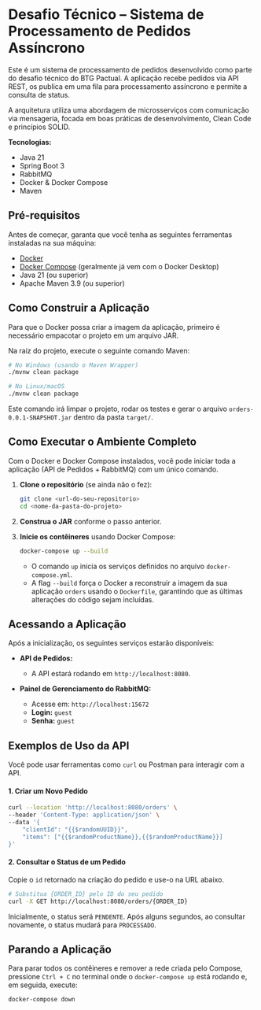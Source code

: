 # Desafio Técnico – Sistema de Processamento de Pedidos Assíncrono

Este é um sistema de processamento de pedidos desenvolvido como parte do desafio técnico do BTG Pactual. A aplicação recebe pedidos via API REST, os publica em uma fila para processamento assíncrono e permite a consulta de status.

A arquitetura utiliza uma abordagem de microsserviços com comunicação via mensageria, focada em boas práticas de desenvolvimento, Clean Code e princípios SOLID.

**Tecnologias:**
* Java 21
* Spring Boot 3
* RabbitMQ
* Docker & Docker Compose
* Maven

## Pré-requisitos

Antes de começar, garanta que você tenha as seguintes ferramentas instaladas na sua máquina:

* [Docker](https://www.docker.com/get-started/)
* [Docker Compose](https://docs.docker.com/compose/install/) (geralmente já vem com o Docker Desktop)
* Java 21 (ou superior)
* Apache Maven 3.9 (ou superior)

## Como Construir a Aplicação

Para que o Docker possa criar a imagem da aplicação, primeiro é necessário empacotar o projeto em um arquivo JAR.

Na raiz do projeto, execute o seguinte comando Maven:

```bash
# No Windows (usando o Maven Wrapper)
./mvnw clean package

# No Linux/macOS
./mvnw clean package
```

Este comando irá limpar o projeto, rodar os testes e gerar o arquivo `orders-0.0.1-SNAPSHOT.jar` dentro da pasta `target/`.

## Como Executar o Ambiente Completo

Com o Docker e Docker Compose instalados, você pode iniciar toda a aplicação (API de Pedidos + RabbitMQ) com um único comando.

1.  **Clone o repositório** (se ainda não o fez):
    ```bash
    git clone <url-do-seu-repositorio>
    cd <nome-da-pasta-do-projeto>
    ```

2.  **Construa o JAR** conforme o passo anterior.

3.  **Inicie os contêineres** usando Docker Compose:
    ```bash
    docker-compose up --build
    ```
    * O comando `up` inicia os serviços definidos no arquivo `docker-compose.yml`.
    * A flag `--build` força o Docker a reconstruir a imagem da sua aplicação `orders` usando o `Dockerfile`, garantindo que as últimas alterações do código sejam incluídas.

## Acessando a Aplicação

Após a inicialização, os seguintes serviços estarão disponíveis:

* **API de Pedidos:**
    * A API estará rodando em `http://localhost:8080`.


* **Painel de Gerenciamento do RabbitMQ:**
    * Acesse em: `http://localhost:15672`
    * **Login:** `guest`
    * **Senha:** `guest`

## Exemplos de Uso da API

Você pode usar ferramentas como `curl` ou Postman para interagir com a API.

#### 1. Criar um Novo Pedido

```bash
curl --location 'http://localhost:8080/orders' \
--header 'Content-Type: application/json' \
--data '{
    "clientId": "{{$randomUUID}}",
    "items": ["{{$randomProductName}},{{$randomProductName}}]
}'
```

#### 2. Consultar o Status de um Pedido

Copie o `id` retornado na criação do pedido e use-o na URL abaixo.

```bash
# Substitua {ORDER_ID} pelo ID do seu pedido
curl -X GET http://localhost:8080/orders/{ORDER_ID}
```
Inicialmente, o status será `PENDENTE`. Após alguns segundos, ao consultar novamente, o status mudará para `PROCESSADO`.

## Parando a Aplicação

Para parar todos os contêineres e remover a rede criada pelo Compose, pressione `Ctrl + C` no terminal onde o `docker-compose up` está rodando e, em seguida, execute:

```bash
docker-compose down
```
